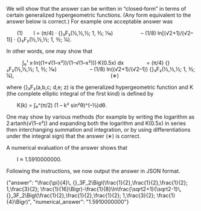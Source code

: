 We will show that the answer can be written in “closed‐form” in terms of certain generalized hypergeometric functions. (Any form equivalent to the answer below is correct.) For example one acceptable answer was

  (1)  I = (π/4) · {}₃F₂(½,½,½; 1, 3⁄2; 1⁄16)
     – (1/8)·ln[(√2+1)/(√2–1)] · {}₃F₂(½,½,½; 1, 3⁄2; 1⁄4).

In other words, one may show that

   ∫₀¹ x·ln((1+√(1–x²))/(1–√(1–x²)))·K(0.5x) dx
    = (π/4) {}₃F₂(½,½,½; 1, 3⁄2; 1⁄16)
      – (1/8) ln((√2+1)/(√2–1)) {}₃F₂(½,½,½; 1, 3⁄2; 1⁄4),
                  (∗)

where {}₃F₂(a,b,c; d,e; z) is the generalized hypergeometric function and K (the complete elliptic integral of the first kind) is defined by

  K(k) = ∫₀^(π/2) (1 – k² sin²θ)^(–½)dθ.

One may show by various methods (for example by writing the logarithm as 2 artanh(√(1–x²)) and expanding both the logarithm and K(0.5x) in series then interchanging summation and integration, or by using differentiations under the integral sign) that the answer (∗) is correct.

A numerical evaluation of the answer shows that

  I ≈ 1.5910000000.

Following the instructions, we now output the answer in JSON format.

{"answer": "\\frac{\\pi}{4}\\, {}_3F_2\\Bigl(\\frac{1}{2},\\frac{1}{2},\\frac{1}{2}; 1,\\frac{3}{2}; \\frac{1}{16}\\Bigr)-\\frac{1}{8}\\ln\\frac{\\sqrt2+1}{\\sqrt2-1}\\, {}_3F_2\\Bigl(\\frac{1}{2},\\frac{1}{2},\\frac{1}{2}; 1,\\frac{3}{2}; \\frac{1}{4}\\Bigr)", "numerical_answer": "1.5910000000"}